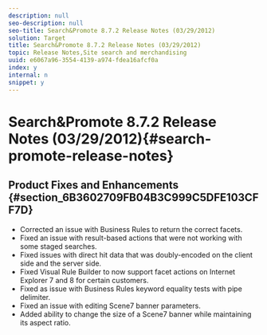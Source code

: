 ```yaml
---
description: null
seo-description: null
seo-title: Search&Promote 8.7.2 Release Notes (03/29/2012)
solution: Target
title: Search&Promote 8.7.2 Release Notes (03/29/2012)
topic: Release Notes,Site search and merchandising
uuid: e6067a96-3554-4139-a974-fdea16afcf0a
index: y
internal: n
snippet: y
---
```


# Search&Promote 8.7.2 Release Notes (03/29/2012){#search-promote-release-notes}

## Product Fixes and Enhancements {#section_6B3602709FB04B3C999C5DFE103CFF7D}

* Corrected an issue with Business Rules to return the correct facets. 
* Fixed an issue with result-based actions that were not working with some staged searches. 
* Fixed issues with direct hit data that was doubly-encoded on the client side and the server side. 
* Fixed Visual Rule Builder to now support facet actions on Internet Explorer 7 and 8 for certain customers. 
* Fixed as issue with Business Rules keyword equality tests with pipe delimiter. 
* Fixed an issue with editing Scene7 banner parameters. 
* Added ability to change the size of a Scene7 banner while maintaining its aspect ratio.


